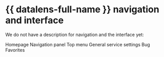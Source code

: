 # {{ datalens-full-name }} navigation and interface

We do not have a description for navigation and the interface yet:

Homepage
Navigation panel
Top menu
General service settings
Bug
Favorites
